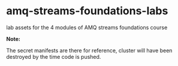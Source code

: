 # amq-streams-foundations-labs
lab assets for the 4 modules of AMQ streams foundations course

**Note:** 

The secret manifests are there for reference, cluster will have been destroyed by the time code is pushed.
